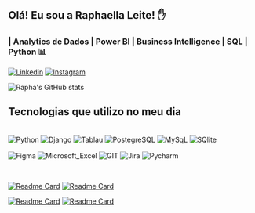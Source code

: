 ## Olá! Eu sou a Raphaella Leite! ✋
### | Analytics de Dados | Power BI | Business Intelligence | SQL | Python 📊


[![Linkedin](https://img.shields.io/badge/LinkedIn-0077B5?style=for-the-badge&logo=linkedin&logoColor=white
)](https://www.linkedin.com/in/raphaella-leite/)
[![Instagram](https://img.shields.io/badge/Instagram-E4405F?style=for-the-badge&logo=instagram&logoColor=white)](https://www.instagram.com/raphaa_leite/)

![Rapha's GitHub stats](https://github-readme-stats.vercel.app/api?username=raphaella-leite&show_icons=true&theme=cobalt)

## Tecnologias que utilizo no meu dia 

<div style="display: inline_block"><br/>
 
 <img align="center" alt= "Python" src="https://img.shields.io/badge/Python-3776AB?style=for-the-badge&logo=python&logoColor=white"/>
 
 <img align="center" alt= "Django" src="https://img.shields.io/badge/Django-092E20?style=for-the-badge&logo=django&logoColor=white" />
 <img align="center" alt= "Tablau" src="https://img.shields.io/badge/Tableau-E97627?style=for-the-badge&logo=Tableau&logoColor=white" />
 <img align="center" alt= "PostegreSQL" src="https://img.shields.io/badge/PostgreSQL-316192?style=for-the-badge&logo=postgresql&logoColor=white" />
 <img align="center" alt= "MySqL" src="https://img.shields.io/badge/MySQL-00000F?style=for-the-badge&logo=mysql&logoColor=white" />
 
 <img align="center" alt= "SQlite" src="https://img.shields.io/badge/SQLite-07405E?style=for-the-badge&logo=sqlite&logoColor=white" /> 
 <p>
 <img align="center" alt= "Figma" src="https://img.shields.io/badge/Figma-F24E1E?style=for-the-badge&logo=figma&logoColor=white" />
  
 <img align="center" alt= "Microsoft_Excel" src="https://img.shields.io/badge/Microsoft_Excel-217346?style=for-the-badge&logo=microsoft-excel&logoColor=white" />
 
 <img align="center" alt= "GIT" src="https://img.shields.io/badge/GIT-E44C30?style=for-the-badge&logo=git&logoColor=white" />
 
 <img align="center" alt= "Jira" src="https://img.shields.io/badge/Jira-0052CC?style=for-the-badge&logo=Jira&logoColor=white" />
 
 <img align="center" alt= "Pycharm" src="https://img.shields.io/badge/PyCharm-000000.svg?&style=for-the-badge&logo=PyCharm&logoColor=white" />
</div><br>

[![Readme Card](https://github-readme-stats.vercel.app/api/pin/?username=raphaella-leite&repo=Reprograma-CooperacaoDigital)](https://github.com/Raphaella-leite/Reprograma-CooperacaoDigital)
[![Readme Card](https://github-readme-stats.vercel.app/api/pin/?username=raphaella-leite&repo=Estudos-em-Py)](https://github.com/Raphaella-leite/Estudos-em-Py)

[![Readme Card](https://github-readme-stats.vercel.app/api/pin/?username=raphaella-leite&repo=exercicios)](https://github.com/Raphaella-leite/exercicios)
[![Readme Card](https://github-readme-stats.vercel.app/api/pin/?username=raphaella-leite&repo=ecommerce_ifood)](https://github.com/Raphaella-leite/ecommerce_ifood)

